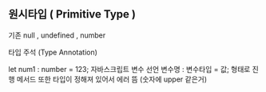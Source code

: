 ## 원시타입 ( Primitive Type )
기존 null , undefined , number 

타입 주석 (Type Annotation)

let num1 : number = 123; 
자바스크립트 변수 선언  변수명 : 변수타입 = 값; 형태로 진행 
메서드 또한 타입이 정해져 있어서 에러 뜸 (숫자에 upper 같은거)

